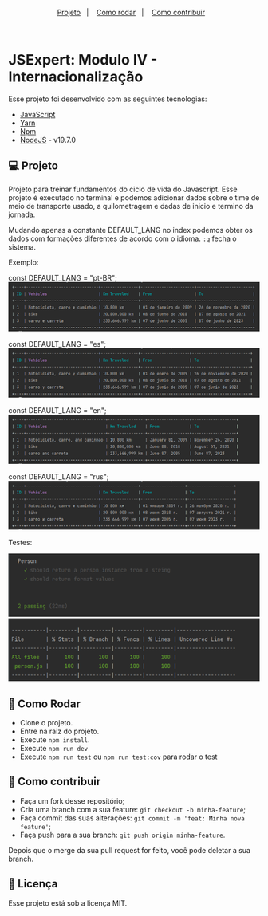 <p align="center">
  <a href="#-projeto">Projeto</a>&nbsp;&nbsp;&nbsp;|&nbsp;&nbsp;&nbsp; 
  <a href="#-como-rodar">Como rodar</a>&nbsp;&nbsp;&nbsp;|&nbsp;&nbsp;&nbsp;
  <a href="#-como-contribuir">Como contribuir</a>&nbsp;&nbsp;&nbsp;
  </p>
<br>


# JSExpert: Modulo IV - Internacionalização

Esse projeto foi desenvolvido com as seguintes tecnologias:

- [JavaScript](https://developer.mozilla.org/pt-BR/docs/Web/JavaScript)
- [Yarn](https://yarnpkg.com/)
- [Npm](https://www.npmjs.com/) 
- [NodeJS](https://nodejs.org/en/) - v19.7.0

## 💻 Projeto

Projeto para treinar fundamentos do ciclo de vida do Javascript. Esse projeto é executado no terminal e podemos adicionar dados sobre o time de meio de transporte usado, a quilometragem e dadas de inicio e termino da jornada. 

Mudando apenas a constante DEFAULT_LANG no index podemos obter os dados com formações diferentes de acordo com o idioma. `:q` fecha o sistema.

Exemplo: 

const DEFAULT_LANG = "pt-BR";
![img.png](.github/img.png)

const DEFAULT_LANG = "es";
![img_1.png](.github%2Fimg_1.png)

const DEFAULT_LANG = "en";
![img_2.png](.github%2Fimg_2.png)

const DEFAULT_LANG = "rus"; 
![img_3.png](.github%2Fimg_3.png)

Testes:

![img_5.png](.github%2Fimg_5.png)
![img_4.png](.github%2Fimg_4.png)

## 🚀 Como Rodar

- Clone o projeto.
- Entre na raiz do projeto.
- Execute `npm install`.
- Execute `npm run dev`
- Execute `npm run test` ou `npm run test:cov` para rodar o test

## 🤔 Como contribuir

- Faça um fork desse repositório;
- Cria uma branch com a sua feature: `git checkout -b minha-feature`;
- Faça commit das suas alterações: `git commit -m 'feat: Minha nova feature'`;
- Faça push para a sua branch: `git push origin minha-feature`.

Depois que o merge da sua pull request for feito, você pode deletar a sua branch.

## 📝 Licença

Esse projeto está sob a licença MIT.